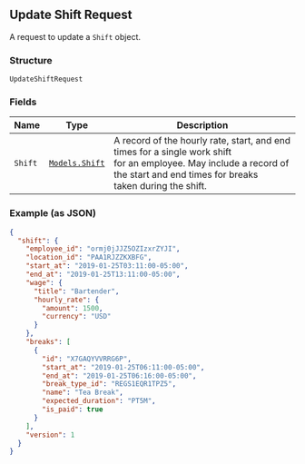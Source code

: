 ## Update Shift Request

A request to update a `Shift` object.

### Structure

`UpdateShiftRequest`

### Fields

| Name | Type | Description |
|  --- | --- | --- |
| `Shift` | [`Models.Shift`](/doc/models/shift.md) | A record of the hourly rate, start, and end times for a single work shift <br>for an employee. May include a record of the start and end times for breaks <br>taken during the shift. |

### Example (as JSON)

```json
{
  "shift": {
    "employee_id": "ormj0jJJZ5OZIzxrZYJI",
    "location_id": "PAA1RJZZKXBFG",
    "start_at": "2019-01-25T03:11:00-05:00",
    "end_at": "2019-01-25T13:11:00-05:00",
    "wage": {
      "title": "Bartender",
      "hourly_rate": {
        "amount": 1500,
        "currency": "USD"
      }
    },
    "breaks": [
      {
        "id": "X7GAQYVVRRG6P",
        "start_at": "2019-01-25T06:11:00-05:00",
        "end_at": "2019-01-25T06:16:00-05:00",
        "break_type_id": "REGS1EQR1TPZ5",
        "name": "Tea Break",
        "expected_duration": "PT5M",
        "is_paid": true
      }
    ],
    "version": 1
  }
}
```

